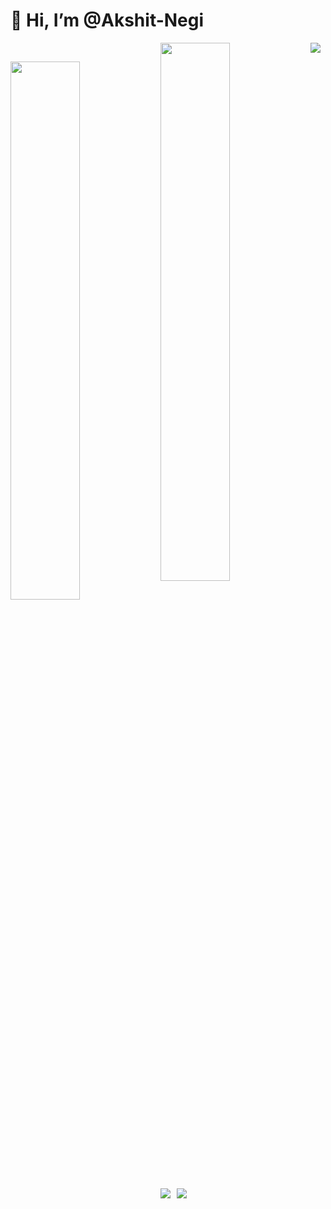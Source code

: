 # 👋 Hi, I’m @Akshit-Negi
<!-- <img src="https://github.com/Akshit-Zom/Akshit-Zom/assets/124908941/c5ceaf06-08c2-4561-bd58-adf2eed046c6" style align="center" /> -->
<!-- Akshit-Zom/Akshit-Zom is a ✨ special ✨ repository because its `README.md` (this file) appears on your GitHub profile.
You can click the Preview link to take a look at your changes.--->


<img  align="left" width="47%" src="https://github-readme-stats.vercel.app/api?username=Akshit-Zom" style="margin-top: 30px; " />

<img  align="left" width="47%" src="https://github-readme-stats.vercel.app/api/top-langs/?username=Akshit-Zom&layout=compact"  />

<img src="https://img.shields.io/badge/threejs-black?style=for-the-badge&logo=three.js&logoColor=white" style="margin-right: 2px;" align="left" />
<img src="https://img.shields.io/badge/javascript-%23323330.svg?style=for-the-badge&logo=javascript&logoColor=%23F7DF1E" style="margin-right: 10px;" align="left" />
<img src="https://img.shields.io/badge/html5-%23E34F26.svg?style=for-the-badge&logo=html5&logoColor=white" style="margin-right: 10px;" align="left" />







